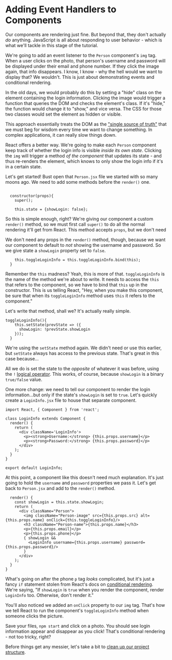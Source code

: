 # Adding Event Handlers to Components #

Our components are rendering just fine. But beyond that, they don't actually *do* anything. JavaScript is all about responding to user behavior - which is what we'll tackle in this stage of the tutorial.

We're going to add an event listener to the ```Person``` component's ```img``` tag. When a user clicks on the photo, that person's username and password will be displayed under their email and phone number. If they click the image again, that info disappears. I know, I know - why the hell would we want to display that? We wouldn't. This is just about demonstrating events and conditional rendering.

In the old days, we would probably do this by setting a "hide" class on the element containing the login information. Clicking the image would trigger a function that queries the DOM and checks the element's class. If it's "hide," the function would change it to "show," and vice versa. The CSS for those two classes would set the element as hidden or visible.

This approach essentially treats the DOM as the ["single source of truth"](https://css-tricks.com/project-need-react/) that we must beg for wisdom every time we want to change something. In complex applications, it can really slow things down.

React offers a better way. We're going to make each ```Person``` component keep track of whether the login info is visible *inside its own state*. Clicking the ```img``` will trigger a method *of the component* that updates its state - and thus re-renders the element, which knows to only show the login info if it's in a certain state.

Let's get started! Bust open that ```Person.jsx``` file we started with so many moons ago. We need to add some methods before the ```render()``` one.

```class Person extends Component {

  constructor(props){
    super();

    this.state = {showLogin: false};
```

So this is simple enough, right? We're giving our component a custom ```render()``` method, so we must first call ```super()``` to do all the normal rendering it'll get from React. This method accepts ```props```, but we don't need 

We don't need any props in the ```render()``` method, though, because we want our component to default to *not* showing the username and password. So we give state a ```showLogin``` property set to ```false```.

```
    this.toggleLoginInfo = this.toggleLoginInfo.bind(this);
  }
```

Remember the ```this``` madness? Yeah, this is more of that. ```toggleLoginInfo``` is the name of the method we're about to write. It needs to access the ```this``` that refers to the component, so we have to bind that ```this``` up in the constructor. This is us telling React, "Hey, when you make this component, be sure that when its ```toggleLoginInfo``` method uses ```this``` it refers to the component."

Let's write that method, shall we? It's actually really simple.

```
toggleLoginInfo(){
    this.setState(prevState => ({
      showLogin: !prevState.showLogin
    }));
  }
```

We're using the ```setState``` method again. We didn't need or use this earlier, but ```setState``` always has access to the previous state. That's great in this case because...

All we do is set the state to the *opposite* of whatever it was before, using the ```!``` [logical operator](https://developer.mozilla.org/en-US/docs/Web/JavaScript/Reference/Operators/Logical_Operators). This works, of course, because ```showLogin``` is a binary ```true/false``` value.

One more change: we need to tell our component to render the login information...but only if the state's ```showLogin``` is set to ```true```. Let's quickly create a ```LoginInfo.jsx``` file to house that separate component.

```
import React, { Component } from 'react';

class LoginInfo extends Component {
  render() {
    return (
      <div className='LoginInfo'>
        <p><strong>Username:</strong> {this.props.username}</p>
        <p><strong>Password:</strong> {this.props.password}</p>
      </div>
    );
  }
}

export default LoginInfo;
```
At this point, a component like this doesn't need much explanation. It's just going to hold the ```username``` and ```password``` properties we pass it. Let's get back to ```Person.jsx``` and add to the ```render()``` method.

```
  render() {
    const showLogin = this.state.showLogin;
    return (
      <div className="Person">
        <img className="Person-image" src={this.props.src} alt={this.props.name} onClick={this.toggleLoginInfo}/>
        <h3 className="Person-name">{this.props.name}</h3>
        <p>{this.props.email}</p>
        <p>{this.props.phone}</p>
        { showLogin &&
          <LoginInfo username={this.props.username} password={this.props.password}/>          
        }
      </div>
    );
  }
}
```

What's going on after the phone ```p``` tag *looks* complicated, but it's just a fancy ```if``` statement stolen from React's docs on [conditional rendering](https://facebook.github.io/react/docs/conditional-rendering.html). We're saying, "If ```showLogin``` is ```true``` when you render the component, render ```LoginInfo``` too. Otherwise, don't render it."

You'll also noticed we added an ```onClick``` property to our ```img``` tag. That's how we tell React to run the component's ```toggleLoginInfo``` method when someone clicks the picture.

Save your files, ```npm start``` and click on a photo. You should see login information appear and disappear as you click! That's conditional rendering - not too tricky, right?

Before things get any messier, let's take a bit to [clean up our project structure](https://github.com/KiaFarhang/react-meetup/tree/stage-5).